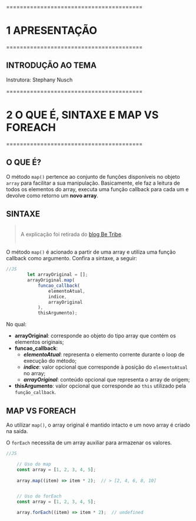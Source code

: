 ========================================
# 1 APRESENTAÇÃO
========================================

## INTRODUÇÃO AO TEMA

Instrutora: Stephany Nusch



========================================
# 2 O QUE É, SINTAXE E MAP VS FOREACH
========================================

## O QUE É?

O método `map()` pertence ao conjunto de funções disponíveis no objeto `array` para facilitar a sua manipulação. Basicamente, ele faz a leitura de todos os elementos do array, executa uma função callback para cada um e devolve como retorno um **novo array**.


## SINTAXE
> <br>A explicação foi retirada do [blog Be Tribe](https://blog.betrybe.com/javascript/javascript-map/).<br><br>

O método `map()` é acionado a partir de uma array e utiliza uma função callback como argumento. Confira a sintaxe, a seguir:

```js
//JS
        let arrayOriginal = [];
        arrayOriginal.map(
            funcao_callback(
                elementoAtual,
                indice,
                arrayOriginal
            ),
            thisArgumento);

```
No qual:

 - **arrayOriginal**: corresponde ao objeto do tipo array que contém os elementos originais;
 - **funcao_callback**:
    - ***elementoAtual***: representa o elemento corrente durante o loop de execução do método;
    - ***indice***: valor opcional que corresponde à posição do `elementoAtual` no array;
    - ***arrayOriginal***: conteúdo opcional
     que representa o array de origem;
 - **thisArgumento**: valor opcional que corresponde ao `this` utilizado pela `função_callback`.


## MAP VS FOREACH

Ao utilizar `map()`, o array original é mantido intacto e um novo array é criado na saída.

O `forEach` necessita de um array auxiliar para armazenar os valores.

```js
//JS

    // Uso do map
    const array = [1, 2, 3, 4, 5];
    
    array.map((item) => item * 2);  // > [2, 4, 6, 8, 10]


    // Uso do forEach
    const array = [1, 2, 3, 4, 5];

    array.forEach((item) => item * 2);  // undefined

```
